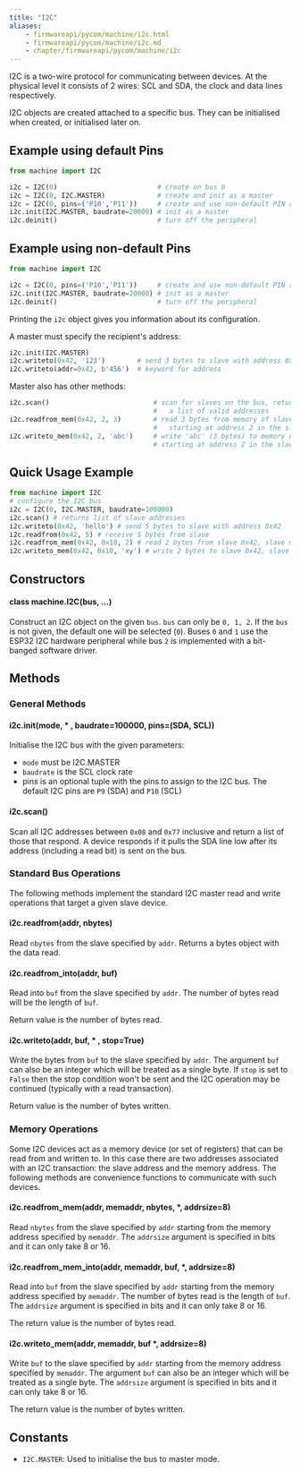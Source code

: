 ```yaml
---
title: "I2C"
aliases:
    - firmwareapi/pycom/machine/i2c.html
    - firmwareapi/pycom/machine/i2c.md
    - chapter/firmwareapi/pycom/machine/i2c
---
```


I2C is a two-wire protocol for communicating between devices. At the physical level it consists of 2 wires: SCL and SDA, the clock and data lines respectively.

I2C objects are created attached to a specific bus. They can be initialised when created, or initialised later on.

## Example using default Pins

```python
from machine import I2C

i2c = I2C(0)                         # create on bus 0
i2c = I2C(0, I2C.MASTER)             # create and init as a master
i2c = I2C(0, pins=('P10','P11'))     # create and use non-default PIN assignments (P10=SDA, P11=SCL)
i2c.init(I2C.MASTER, baudrate=20000) # init as a master
i2c.deinit()                         # turn off the peripheral
```

## Example using non-default Pins

```python
from machine import I2C

i2c = I2C(0, pins=('P10','P11'))     # create and use non-default PIN assignments (P10=SDA, P11=SCL)
i2c.init(I2C.MASTER, baudrate=20000) # init as a master
i2c.deinit()                         # turn off the peripheral
```

Printing the `i2c` object gives you information about its configuration.

A master must specify the recipient's address:

```python
i2c.init(I2C.MASTER)
i2c.writeto(0x42, '123')        # send 3 bytes to slave with address 0x42
i2c.writeto(addr=0x42, b'456')  # keyword for address
```

Master also has other methods:

```python
i2c.scan()                          # scan for slaves on the bus, returning
                                    #   a list of valid addresses
i2c.readfrom_mem(0x42, 2, 3)        # read 3 bytes from memory of slave 0x42,
                                    #   starting at address 2 in the slave
i2c.writeto_mem(0x42, 2, 'abc')     # write 'abc' (3 bytes) to memory of slave 0x42
                                    # starting at address 2 in the slave, timeout after 1 second
```

## Quick Usage Example

```python
from machine import I2C
# configure the I2C bus
i2c = I2C(0, I2C.MASTER, baudrate=100000)
i2c.scan() # returns list of slave addresses
i2c.writeto(0x42, 'hello') # send 5 bytes to slave with address 0x42
i2c.readfrom(0x42, 5) # receive 5 bytes from slave
i2c.readfrom_mem(0x42, 0x10, 2) # read 2 bytes from slave 0x42, slave memory 0x10
i2c.writeto_mem(0x42, 0x10, 'xy') # write 2 bytes to slave 0x42, slave memory 0x10
```

## Constructors

#### class machine.I2C(bus, ...)

Construct an I2C object on the given `bus`. `bus` can only be `0, 1, 2`. If the `bus` is not given, the default one will be selected (`0`). Buses `0` and `1` use the ESP32 I2C hardware peripheral while bus `2` is implemented with a bit-banged software driver.

## Methods

### General Methods

#### i2c.init(mode, \* , baudrate=100000, pins=(SDA, SCL))

Initialise the I2C bus with the given parameters:

* `mode` must be I2C.MASTER
* `baudrate` is the SCL clock rate
* pins is an optional tuple with the pins to assign to the I2C bus. The default I2C pins are `P9` (SDA) and `P10` (SCL)

#### i2c.scan()

Scan all I2C addresses between `0x08` and `0x77` inclusive and return a list of those that respond. A device responds if it pulls the SDA line low after its address (including a read bit) is sent on the bus.

### Standard Bus Operations

The following methods implement the standard I2C master read and write operations that target a given slave device.

#### i2c.readfrom(addr, nbytes)

Read `nbytes` from the slave specified by `addr`. Returns a bytes object with the data read.

#### i2c.readfrom\_into(addr, buf)

Read into `buf` from the slave specified by `addr`. The number of bytes read will be the length of `buf`.

Return value is the number of bytes read.

#### i2c.writeto(addr, buf, \* , stop=True)

Write the bytes from `buf` to the slave specified by `addr`. The argument `buf` can also be an integer which will be treated as a single byte. If `stop` is set to `False` then the stop condition won't be sent and the I2C operation may be continued (typically with a read transaction).

Return value is the number of bytes written.

### Memory Operations

Some I2C devices act as a memory device (or set of registers) that can be read from and written to. In this case there are two addresses associated with an I2C transaction: the slave address and the memory address. The following methods are convenience functions to communicate with such devices.

#### i2c.readfrom\_mem(addr, memaddr, nbytes, \*, addrsize=8)

Read `nbytes` from the slave specified by `addr` starting from the memory address specified by `memaddr`. The `addrsize` argument is specified in bits and it can only take 8 or 16.

#### i2c.readfrom\_mem\_into(addr, memaddr, buf, \*, addrsize=8)

Read into `buf` from the slave specified by `addr` starting from the memory address specified by `memaddr`. The number of bytes read is the length of `buf`. The `addrsize` argument is specified in bits and it can only take 8 or 16.

The return value is the number of bytes read.

#### i2c.writeto\_mem(addr, memaddr, buf \*, addrsize=8)

Write `buf` to the slave specified by `addr` starting from the memory address specified by `memaddr`. The argument `buf` can also be an integer which will be treated as a single byte. The `addrsize` argument is specified in bits and it can only take 8 or 16.

The return value is the number of bytes written.

## Constants

* `I2C.MASTER`: Used to initialise the bus to master mode.

